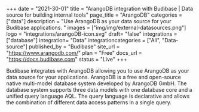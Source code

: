 +++
date = "2021-30-01"
title = "ArangoDB integration with Budibase | Data source for building internal tools"
page_title = "ArangoDB"
categories = ["data"] 
description = "Use ArangoDB as your data source for your Budibase applications. "
images = ["img/img/external-datasources.png"]
logo = "integrations/arangoDB-icon.svg"
draft= "false"
integrations = ["database"]
integration= "Data"
integrationcategories = ["All", "Data-source"]
published_by = "Budibase"
site_url = "https://www.arangodb.com/"
plan = "Free"
docs_url = "https://docs.budibase.com"
status = "Live" 
+++


Budibase integrates with ArangoDB allowing you to use ArangoDB as your data source for your applications. ArangoDB is a free and open-source native multi-model database system developed by ArangoDB GmbH. The database system supports three data models with one database core and a unified query language AQL. The query language is declarative and allows the combination of different data access patterns in a single query.
